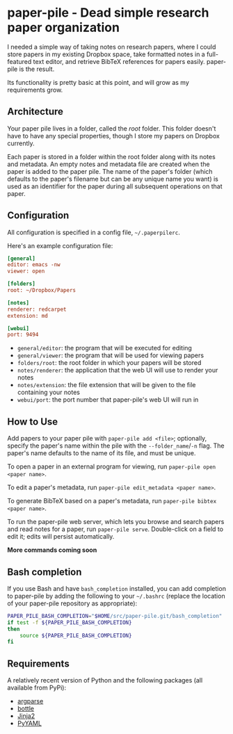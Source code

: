 paper-pile - Dead simple research paper organization
==========

I needed a simple way of taking notes on research papers, where I could store
papers in my existing Dropbox space, take formatted notes in a full-featured
text editor, and retrieve BibTeX references for papers easily. paper-pile is the
result.

Its functionality is pretty basic at this point, and will grow as my
requirements grow.

## Architecture

Your paper pile lives in a folder, called the _root_ folder. This folder
doesn't have to have any special properties, though I store my papers on
Dropbox currently.

Each paper is stored in a folder within the root folder along with its notes
and metadata. An empty notes and metadata file are created when the paper is
added to the paper pile. The name of the paper's folder (which defaults to the
paper's filename but can be any unique name you want) is used as an identifier
for the paper during all subsequent operations on that paper.

## Configuration

All configuration is specified in a config file, `~/.paperpilerc`.

Here's an example configuration file:

```ini
[general]
editor: emacs -nw
viewer: open

[folders]
root: ~/Dropbox/Papers

[notes]
renderer: redcarpet
extension: md

[webui]
port: 9494
```

* `general/editor`: the program that will be executed for editing
* `general/viewer`: the program that will be used for viewing papers
* `folders/root`: the root folder in which your papers will be stored
* `notes/renderer`: the application that the web UI will use to render your
notes
* `notes/extension`: the file extension that will be given to the file
containing your notes
* `webui/port`: the port number that paper-pile's web UI will run in

## How to Use

Add papers to your paper pile with `paper-pile add <file>`; optionally, specify
the paper's name within the pile with the `--folder_name`/`-n` flag. The
paper's name defaults to the name of its file, and must be unique.

To open a paper in an external program for viewing, run `paper-pile open <paper name>`.

To edit a paper's metadata, run `paper-pile edit_metadata <paper name>`.

To generate BibTeX based on a paper's metadata, run
`paper-pile bibtex <paper name>`.

To run the paper-pile web server, which lets you browse and search papers and
read notes for a paper, run `paper-pile serve`. Double-click on a field to edit it; 
edits will persist automatically.

**More commands coming soon**

## Bash completion

If you use Bash and have `bash_completion` installed, you can add completion to paper-pile by
adding the following to your `~/.bashrc` (replace the location of your paper-pile repository
as appropriate):

```bash
PAPER_PILE_BASH_COMPLETION="$HOME/src/paper-pile.git/bash_completion"
if test -f ${PAPER_PILE_BASH_COMPLETION}
then
    source ${PAPER_PILE_BASH_COMPLETION}
fi
```

## Requirements

A relatively recent version of Python and the following packages (all available
from PyPi):

* [argparse](http://pypi.python.org/pypi/argparse)
* [bottle](http://pypi.python.org/pypi/bottle/)
* [Jinja2](http://pypi.python.org/pypi/Jinja2/)
* [PyYAML](http://pypi.python.org/pypi/PyYAML/)
